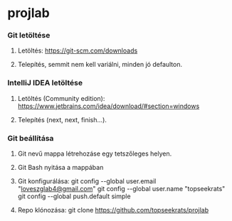# projlab

### Git letöltése

1. Letöltés: https://git-scm.com/downloads

2. Telepítés, semmit nem kell variálni, minden jó defaulton.

### IntelliJ IDEA letöltése

1. Letöltés (Community edition): https://www.jetbrains.com/idea/download/#section=windows

2. Telepítés (next, next, finish...).

### Git beállítása

1. Git nevű mappa létrehozáse egy tetszőleges helyen.

2. Git Bash nyitása a mappában

3. Git konfigurálása:
	git config --global user.email "loveszglab4@gmail.com"
	git config --global user.name "topseekrats"
	git config --global push.default simple

4. Repo klónozása:
	git clone https://github.com/topseekrats/projlab

